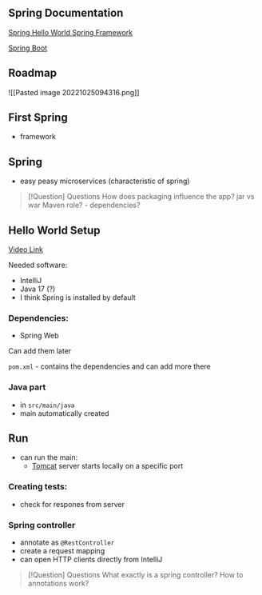 
## Spring Documentation

[Spring Hello World
](https://spring.io/quickstart)
[Spring Framework](https://docs.spring.io/spring-framework/docs/current/reference/html/)

[Spring Boot](https://docs.spring.io/spring-boot/docs/current/reference/htmlsingle/)

## Roadmap

![[Pasted image 20221025094316.png]]

## First Spring
- framework

## Spring
- easy peasy microservices (characteristic of spring)

> [!Question] Questions
> How does packaging influence the app? jar vs war
> Maven role? - dependencies?


## Hello World Setup

[Video Link](https://www.youtube.com/watch?v=5kOGdZmpSDI)

Needed software:

- IntelliJ
- Java 17 (?)
- I think Spring is installed by default

### Dependencies:
- Spring Web

Can add them later

`pom.xml` - contains the dependencies and can add more there

### Java part
- in `src/main/java`
- main automatically created

## Run
- can run the main:
	- [Tomcat](https://www.javatpoint.com/what-is-tomcat) server starts locally on a specific port

### Creating tests:
- check for respones from server

### Spring controller
- annotate as `@RestController`
- create a request mapping
- can open HTTP clients directly from IntelliJ

> [!Question] Questions
> What exactly is a spring controller?
> How to annotations work?

